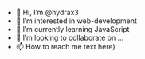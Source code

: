 - 👋 Hi, I’m @hydrax3
- 👀 I’m interested in web-development
- 🌱 I’m currently learning JavaScript
- 💞️ I’m looking to collaborate on ...
- 📫 How to reach me text here)

<!---
hydrax3/hydrax3 is a ✨ special ✨ repository because its `README.md` (this file) appears on your GitHub profile.
You can click the Preview link to take a look at your changes.
--->
